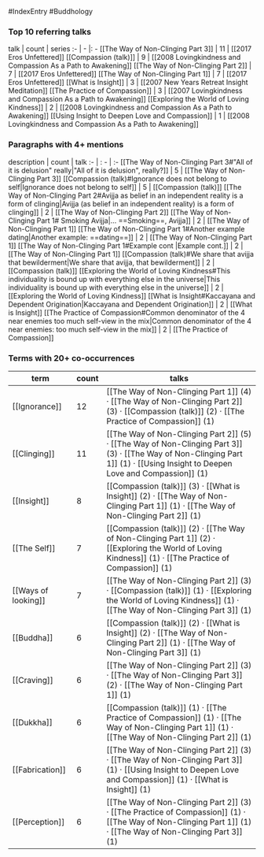 #IndexEntry #Buddhology

### Top 10 referring talks
talk | count | series
:- | - |: -
[[The Way of Non-Clinging Part 3]] | 11 | [[2017 Eros Unfettered]]
[[Compassion (talk)]] | 9 | [[2008 Lovingkindness and Compassion As a Path to Awakening]]
[[The Way of Non-Clinging Part 2]] | 7 | [[2017 Eros Unfettered]]
[[The Way of Non-Clinging Part 1]] | 7 | [[2017 Eros Unfettered]]
[[What is Insight]] | 3 | [[2007 New Years Retreat Insight Meditation]]
[[The Practice of Compassion]] | 3 | [[2007 Lovingkindness and Compassion As a Path to Awakening]]
[[Exploring the World of Loving Kindness]] | 2 | [[2008 Lovingkindness and Compassion As a Path to Awakening]]
[[Using Insight to Deepen Love and Compassion]] | 1 | [[2008 Lovingkindness and Compassion As a Path to Awakening]]

### Paragraphs with 4+ mentions
description | count | talk
:- | : - | :-
[[The Way of Non-Clinging Part 3#"All of it is delusion" really\|"All of it is delusion", really?]] | 5 | [[The Way of Non-Clinging Part 3]]
[[Compassion (talk)#Ignorance does not belong to self\|Ignorance does not belong to self]] | 5 | [[Compassion (talk)]]
[[The Way of Non-Clinging Part 2#Avijja as belief in an independent reality is a form of clinging\|Avijja (as belief in an independent reality) is a form of clinging]] | 2 | [[The Way of Non-Clinging Part 2]]
[[The Way of Non-Clinging Part 1# Smoking Avijja\|... ==Smoking==, Avijja]] | 2 | [[The Way of Non-Clinging Part 1]]
[[The Way of Non-Clinging Part 1#Another example dating\|Another example: ==dating==]] | 2 | [[The Way of Non-Clinging Part 1]]
[[The Way of Non-Clinging Part 1#Example cont \|Example cont.]] | 2 | [[The Way of Non-Clinging Part 1]]
[[Compassion (talk)#We share that avijja that bewilderment\|We share that avijja, that bewilderment]] | 2 | [[Compassion (talk)]]
[[Exploring the World of Loving Kindness#This individuality is bound up with everything else in the universe\|This individuality is bound up with everything else in the universe]] | 2 | [[Exploring the World of Loving Kindness]]
[[What is Insight#Kaccayana and Dependent Origination\|Kaccayana and Dependent Origination]] | 2 | [[What is Insight]]
[[The Practice of Compassion#Common denominator of the 4 near enemies too much self-view in the mix\|Common denominator of the 4 near enemies: too much self-view in the mix]] | 2 | [[The Practice of Compassion]]

### Terms with 20+ co-occurrences
term | count | talks
-|-|-
[[Ignorance]] | 12 | <span class="counts">[[The Way of Non-Clinging Part 1]] (4) · [[The Way of Non-Clinging Part 2]] (3) · [[Compassion (talk)]] (2) · [[The Practice of Compassion]] (1)</span> 
[[Clinging]] | 11 | <span class="counts">[[The Way of Non-Clinging Part 2]] (5) · [[The Way of Non-Clinging Part 3]] (3) · [[The Way of Non-Clinging Part 1]] (1) · [[Using Insight to Deepen Love and Compassion]] (1)</span> 
[[Insight]] | 8 | <span class="counts">[[Compassion (talk)]] (3) · [[What is Insight]] (2) · [[The Way of Non-Clinging Part 1]] (1) · [[The Way of Non-Clinging Part 2]] (1)</span> 
[[The Self]] | 7 | <span class="counts">[[Compassion (talk)]] (2) · [[The Way of Non-Clinging Part 1]] (2) · [[Exploring the World of Loving Kindness]] (1) · [[The Practice of Compassion]] (1)</span> 
[[Ways of looking]] | 7 | <span class="counts">[[The Way of Non-Clinging Part 2]] (3) · [[Compassion (talk)]] (1) · [[Exploring the World of Loving Kindness]] (1) · [[The Way of Non-Clinging Part 3]] (1)</span> 
[[Buddha]] | 6 | <span class="counts">[[Compassion (talk)]] (2) · [[What is Insight]] (2) · [[The Way of Non-Clinging Part 2]] (1) · [[The Way of Non-Clinging Part 3]] (1)</span> 
[[Craving]] | 6 | <span class="counts">[[The Way of Non-Clinging Part 2]] (3) · [[The Way of Non-Clinging Part 3]] (2) · [[The Way of Non-Clinging Part 1]] (1)</span> 
[[Dukkha]] | 6 | <span class="counts">[[Compassion (talk)]] (1) · [[The Practice of Compassion]] (1) · [[The Way of Non-Clinging Part 1]] (1) · [[The Way of Non-Clinging Part 2]] (1)</span> 
[[Fabrication]] | 6 | <span class="counts">[[The Way of Non-Clinging Part 2]] (3) · [[The Way of Non-Clinging Part 3]] (1) · [[Using Insight to Deepen Love and Compassion]] (1) · [[What is Insight]] (1)</span> 
[[Perception]] | 6 | <span class="counts">[[The Way of Non-Clinging Part 2]] (3) · [[The Practice of Compassion]] (1) · [[The Way of Non-Clinging Part 1]] (1) · [[The Way of Non-Clinging Part 3]] (1)</span> 


